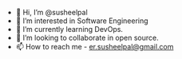 - 👋 Hi, I’m @susheelpal
- 👀 I’m interested in Software Engineering
- 🌱 I’m currently learning DevOps. 
- 💞️ I’m looking to collaborate in open source.
- 📫 How to reach me - er.susheelpal@gmail.com

<!---
susheelpal/susheelpal is a ✨ special ✨ repository because its `README.md` (this file) appears on your GitHub profile.
You can click the Preview link to take a look at your changes.
--->
